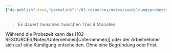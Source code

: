 ```yaml
---
{"dg-publish":true,"permalink":"/02-resources/notes/ausbildungsprobezeit/","tags":["#arbeitsrecht/kündigung"],"noteIcon":"","updated":"2025-09-16T23:41:26.702+02:00"}
---
```


> Es dauert zwischen zwischen 1 bis 4 Monaten.

Während die Probezeit kann das [[02 - RESOURCES/Notes/Unternehmen\|Unternehmen]] oder der Arbeitnehmer sich auf eine Kündigung entscheiden. Ohne eine Begründung oder Frist.